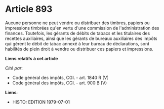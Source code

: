 # Article 893

Aucune personne ne peut vendre ou distribuer des timbres, papiers ou impressions timbrées qu'en vertu d'une commission de
l'administration des finances. Toutefois, les gérants de débits de tabacs et les titulaires des recettes auxiliaires, ainsi
que les gérants de bureaux auxiliaires des impôts qui gèrent le débit de tabac annexé à leur bureau de déclarations, sont
habilités de plein droit à vendre ou distribuer ces papiers et impressions.

**Liens relatifs à cet article**

_Cité par_:

  - Code général des impôts, CGI. - art. 1840 R (V)
  - Code général des impôts, CGI. - art. 900 B (V)

**Liens**:

  - HISTO: EDITION 1979-07-01
